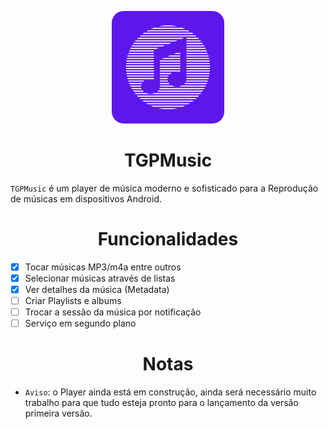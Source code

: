 <p align="center">
    <img width="180" src="/.github/icon_rounded.png"></img>
</p>

<h1 align="center">TGPMusic</h1>

`TGPMusic` é um player de música moderno e sofisticado para a Reprodução de músicas em dispositivos Android.

<h1 align="center">Funcionalidades</h1>

- [x] Tocar músicas MP3/m4a entre outros
- [x] Selecionar músicas através de listas
- [x] Ver detalhes da música (Metadata)
- [ ] Criar Playlists e albums
- [ ] Trocar a sessão da música por notificação
- [ ] Serviço em segundo plano

<h1 align="center">Notas</h1>

- `Aviso`: o Player ainda está em construção, ainda será necessário muito trabalho para que tudo esteja pronto para o lançamento da versão primeira versão.
